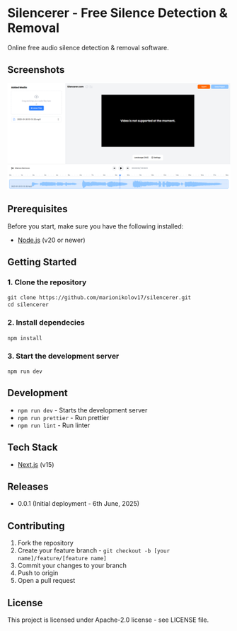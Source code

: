# Silencerer - Free Silence Detection & Removal

Online free audio silence detection & removal software.

## Screenshots

![image](./screenshots/silencerer-ui-first-release.png)

## Prerequisites

Before you start, make sure you have the following installed:

- [Node.js](https://nodejs.org/en) (v20 or newer)

## Getting Started

### 1. Clone the repository

```
git clone https://github.com/marionikolov17/silencerer.git
cd silencerer
```

### 2. Install dependecies

```
npm install
```

### 3. Start the development server

```
npm run dev
```

## Development

- `npm run dev` - Starts the development server
- `npm run prettier` - Run prettier
- `npm run lint` - Run linter

## Tech Stack

- [Next.js](https://nextjs.org/) (v15)

## Releases

- 0.0.1 (Initial deployment - 6th June, 2025)

## Contributing

1. Fork the repository
2. Create your feature branch - `git checkout -b [your name]/feature/[feature name]`
3. Commit your changes to your branch
4. Push to origin
5. Open a pull request

## License

This project is licensed under Apache-2.0 license - see LICENSE file.

